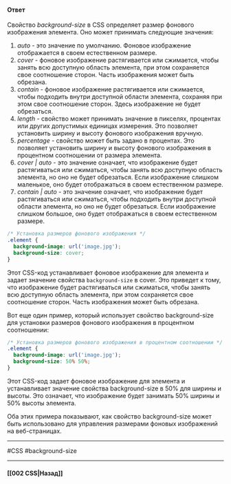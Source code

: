 #### Ответ

Свойство *background-size* в CSS определяет размер фонового изображения элемента. Оно может принимать следующие значения:
1. *auto* - это значение по умолчанию. Фоновое изображение отображается в своем естественном размере.
2. *cover* - фоновое изображение растягивается или сжимается, чтобы занять всю доступную область элемента, при этом сохраняется свое соотношение сторон. Часть изображения может быть обрезана.
3. *contain* - фоновое изображение растягивается или сжимается, чтобы подходить внутри доступной области элемента, сохраняя при этом свое соотношение сторон. Здесь изображение не будет обрезаться.
4. *length* - свойство может принимать значение в пикселях, процентах или других допустимых единицах измерения. Это позволяет установить ширину и высоту фонового изображения вручную.
5. *percentage* - свойство может быть задано в процентах. Это позволяет установить ширину и высоту фонового изображения в процентном соотношении от размера элемента.
6. *cover | auto* - это значение означает, что изображение будет растягиваться или сжиматься, чтобы занять всю доступную область элемента, но оно не будет обрезаться. Если изображение слишком маленькое, оно будет отображаться в своем естественном размере.
7. *contain | auto* - это значение означает, что изображение будет растягиваться или сжиматься, чтобы подходить внутри доступной области элемента, но оно не будет обрезаться. Если изображение слишком большое, оно будет отображаться в своем естественном размере.

```css
/* Установка размеров фонового изображения */
.element {
  background-image: url('image.jpg');
  background-size: cover;
}
```

Этот CSS-код устанавливает фоновое изображение для элемента и задает значение свойства `background-size` в cover. Это приведет к тому, что изображение будет растягиваться или сжиматься, чтобы занять всю доступную область элемента, при этом сохраняется свое соотношение сторон. Часть изображения может быть обрезана.

Вот еще один пример, который использует свойство background-size для установки размеров фонового изображения в процентном соотношении:

```css
/* Установка размеров фонового изображения в процентном соотношении */
.element {
  background-image: url('image.jpg');
  background-size: 50% 50%;
}
```

Этот CSS-код задает фоновое изображение для элемента и устанавливает значение свойства background-size в 50% для ширины и высоты. Это означает, что изображение будет занимать 50% ширины и 50% высоты элемента.

Оба этих примера показывают, как свойство background-size может быть использовано для управления размерами фоновых изображений на веб-страницах.

___
#CSS #background-size 

___

#### [[002 CSS|Назад]]